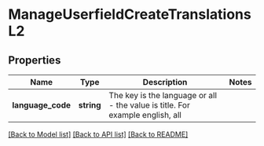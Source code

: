# ManageUserfieldCreateTranslationsL2

## Properties
Name | Type | Description | Notes
------------ | ------------- | ------------- | -------------
**language_code** | **string** | The key is the language or all - the value is title. For example english, all | 

[[Back to Model list]](../README.md#documentation-for-models) [[Back to API list]](../README.md#documentation-for-api-endpoints) [[Back to README]](../README.md)


